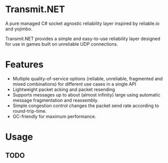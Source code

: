 # Transmit.NET
A pure managed C# socket agnostic reliability layer inspired by reliable.io and yojimbo.

Transmit.NET provides a simple and easy-to-use reliability layer designed for use in games built on unreliable UDP connections.

# Features
* Multiple quality-of-service options (reliable, unreliable, fragmented and mixed combinations) for different use cases in a single API
* Lightweight packet acking and packet resending
* Supports messages up to about (almost infinity) large using automatic message fragmentation and reassembly.
* Simple congestion control changes the packet send rate according to round-trip-time.
* GC-friendly for maximum performance.

# Usage
## TODO
